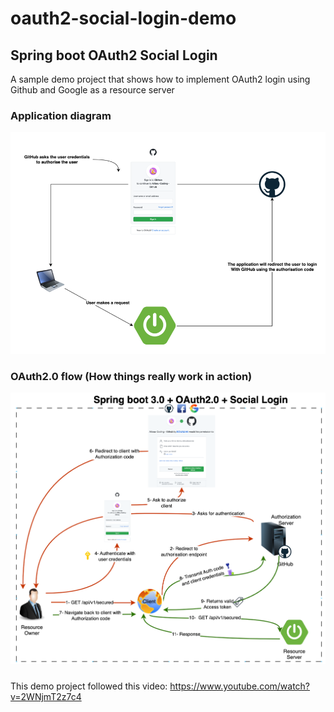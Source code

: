 # oauth2-social-login-demo
 
## Spring boot OAuth2 Social Login

A sample demo project that shows how to implement OAuth2 login using Github and Google as a resource server

### Application diagram

![Diagram](./diagram.png?raw=true "Diagram")

### OAuth2.0 flow (How things really work in action)

![Diagram](./oauth2-flow.png?raw=true "OAuth 2.0 flow diagram")


#####

This demo project followed this video:
https://www.youtube.com/watch?v=2WNjmT2z7c4
